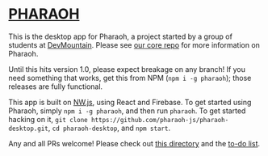 # [PHARAOH](http://pharaoh.js.org)

This is the desktop app for Pharaoh, a project started by a group of students at [DevMountain](https://github.com/devmountain). Please see [our core repo](https://github.com/pharaoh-js/pharaoh.git) for more information on Pharaoh.

Until this hits version 1.0, please expect breakage on any branch!
If you need something that works, get this from NPM (`npm i -g pharaoh`); those releases are fully functional.

This app is built on [NW.js](https://github.com/nwjs), using React and Firebase. To get started using Pharaoh, simply
`npm i -g pharaoh`, and then run `pharaoh`. To get started hacking on it, `git clone
https://github.com/pharaoh-js/pharaoh-desktop.git`, `cd pharaoh-desktop`, and `npm start`.

Any and all PRs welcome! Please check out [this directory](https://github.com/pharaoh-js/pharaoh-desktop/tree/nwjs/doc)
and the [to-do list](https://github.com/pharaoh-js/pharaoh-desktop/blob/nwjs/doc/todo.md).
